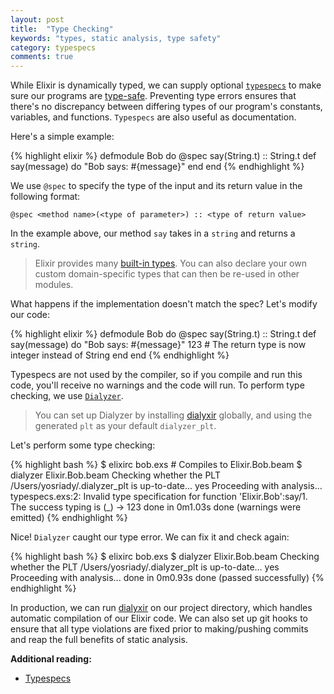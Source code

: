 ```yaml
---
layout: post
title:  "Type Checking"
keywords: "types, static analysis, type safety"
category: typespecs
comments: true
---
```


While Elixir is dynamically typed, we can supply optional [`typespecs`](http://elixir-lang.org/docs/stable/elixir/typespecs.html) to make sure
our programs are [type-safe](https://en.wikipedia.org/wiki/Type_safety).
Preventing type errors ensures that there's no discrepancy between differing types of our program's constants,
variables, and functions. `Typespecs` are also useful as documentation.

Here's a simple example:

{% highlight elixir %}
defmodule Bob do
  @spec say(String.t) :: String.t
  def say(message) do
    "Bob says: #{message}"
  end
end
{% endhighlight %}

We use `@spec` to specify the type of the input and its return value in the
following format:

`@spec <method name>(<type of parameter>) :: <type of return value>`

In the example above, our method `say` takes in a `string` and returns a `string`.

> Elixir provides many [built-in types](http://elixir-lang.org/docs/stable/elixir/typespecs.html#types-and-their-syntax). You can also declare your own custom domain-specific types that can then be re-used in other modules.

What happens if the implementation doesn't match the spec? Let's modify our code:

{% highlight elixir %}
defmodule Bob do
  @spec say(String.t) :: String.t
  def say(message) do
    "Bob says: #{message}"
    123 # The return type is now integer instead of String
  end
end
{% endhighlight %}

Typespecs are not used by the compiler, so if you compile and run this code,
you'll receive no warnings and the code will run. To perform type checking,
we use [`Dialyzer`](http://erlang.org/doc/man/dialyzer.html).

> You can set up Dialyzer by installing [dialyxir](https://github.com/jeremyjh/dialyxir) globally,
and using the generated `plt` as your default `dialyzer_plt`.

Let's perform some type checking:

{% highlight bash %}
$ elixirc bob.exs # Compiles to Elixir.Bob.beam
$ dialyzer Elixir.Bob.beam
  Checking whether the PLT /Users/yosriady/.dialyzer_plt is up-to-date... yes
  Proceeding with analysis...
typespecs.exs:2: Invalid type specification for function 'Elixir.Bob':say/1. The success typing is (_) -> 123
 done in 0m1.03s
done (warnings were emitted)
{% endhighlight %}

Nice! `Dialyzer` caught our type error. We can fix it and check again:

{% highlight bash %}
$ elixirc bob.exs
$ dialyzer Elixir.Bob.beam
  Checking whether the PLT /Users/yosriady/.dialyzer_plt is up-to-date... yes
  Proceeding with analysis... done in 0m0.93s
done (passed successfully)
{% endhighlight %}

In production, we can run [dialyxir](https://github.com/jeremyjh/dialyxir) on our project directory,
which handles automatic compilation of our Elixir code. We can also set up git hooks to ensure that
all type violations are fixed prior to making/pushing commits and reap the full benefits of
static analysis.

**Additional reading:**

- [Typespecs](http://elixir-lang.org/docs/stable/elixir/typespecs.html#Notes)